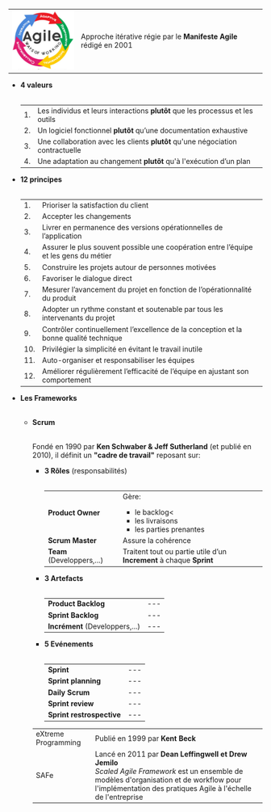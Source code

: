 <table>
	<tr>
		<td><img src="../images/agile.png" width="150"/></td>
		<td>Approche itérative régie par le <b>Manifeste Agile</b> rédigé en 2001</td>
	</tr>
</table>	
<ul>
	<li><b>4 valeurs</b></li>
	<br>
	<table>
		  <tr>
			  <td>1.</td>
			  <td>Les individus et leurs interactions <b>plutôt</b> que les processus et les outils</td>
		  </tr>
		  <tr>
			  <td>2.</td>
			  <td>Un logiciel fonctionnel <b>plutôt</b> qu’une documentation exhaustive</td>
		  </tr>
		  <tr>
			  <td>3.</td>
			  <td>Une collaboration avec les clients <b>plutôt</b> qu'une négociation contractuelle</td>
		  </tr>
		  <tr>
			  <td>4.</td>
			  <td>Une adaptation au changement <b>plutôt</b> qu'à l'exécution d’un plan</td>
		  </tr>
	</table>
	<li><b>12 principes</b></li>
	<br>
	<table>	
		  <tr>
			  <td>1.</td>
			  <td>Prioriser la satisfaction du client</td>
		  </tr>
		  <tr>
			  <td>2.</td>
			  <td>Accepter les changements</td>
		  </tr>
		  <tr>
			  <td>3.</td>
			  <td>Livrer en permanence des versions opérationnelles de l’application</td>
		  </tr>
		  <tr>
			  <td>4.</td>
			  <td>Assurer le plus souvent possible une coopération entre l’équipe et les gens du métier</td>
		  </tr>
		  <tr>
			  <td>5.</td>
			  <td>Construire les projets autour de personnes motivées</td>
		  </tr>
		  <tr>
			  <td>6.</td>
			  <td>Favoriser le dialogue direct</td>
		  </tr>	
		  <tr>
			  <td>7.</td>
			  <td>Mesurer l’avancement du projet en fonction de l’opérationnalité du produit</td>
		  </tr>	
		  <tr>
			  <td>8.</td>
			  <td>Adopter un rythme constant et soutenable par tous les intervenants du projet</td>
		  </tr>	
		  <tr>
			  <td>9.</td>
			  <td>Contrôler continuellement l’excellence de la conception et la bonne qualité technique</td>
		  </tr>	
		  <tr>
			  <td>10.</td>
			  <td>Privilégier la simplicité en évitant le travail inutile</td>
		  </tr>	
		  <tr>
			  <td>11.</td>
			  <td>Auto-organiser et responsabiliser les équipes</td>
		  </tr>	
		  <tr>
			  <td>12.</td>
			  <td>Améliorer régulièrement l’efficacité de l’équipe en ajustant son comportement</td>
		  </tr>				
	</table>
	<li><b>Les Frameworks</b></li>
	<br>
	<ul>
		<li><b>Scrum</b></li>
		<br>
		<p>Fondé en 1990 par <b>Ken Schwaber & Jeff Sutherland</b> (et publié en 2010), il définit un <b>"cadre de travail"</b> reposant sur:</p>
		<ul>
			<li><b>3 Rôles</b> (responsabilités)</li>
				<br>
				<table>
					<tr>
						<td><b>Product Owner</b></td>
						<td>
							Gère:
							<ul>
								<li>le backlog<</li>
								<li>les livraisons</li>
								<li>les parties prenantes</li>
							</il
						</td>
					</tr>
					<tr>
						<td><b>Scrum Master</b></td>
						<td>Assure la cohérence</td>
					</tr>
					<tr>
						<td><b>Team</b> (Developpers,...)</td>
						<td>Traitent tout ou partie utile d’un <b>Increment</b> à chaque <b>Sprint</b></td>
					</tr>
				</table>	
			<li><b>3 Artefacts</b></li>
				<br>	
				<table>
					<tr>
						<td><b>Product Backlog</b></td>
						<td>---</td>
					</tr>
					<tr>
						<td><b>Sprint Backlog</b></td>
						<td>---</td>
					</tr>
					<tr>
						<td><b>Incrément</b> (Developpers,...)</td>
						<td>---</td>
					</tr>
				</table>					
			<li><b>5 Evénements</b></li>
				<br>	
				<table>
					<tr>
						<td><b>Sprint</b></td>
						<td>---</td>
					</tr>
					<tr>
						<td><b>Sprint planning</b></td>
						<td>---</td>
					</tr>
					<tr>
						<td><b>Daily Scrum</b></td>
						<td>---</td>
					</tr>
					<tr>
						<td><b>Sprint review</b></td>
						<td>---</td>
					</tr>
					<tr>
						<td><b>Sprint restrospective</b></td>
						<td>---</td>
					</tr>
				</table>
		</ul	
	</ul>
	<table>
		  <tr>
			  <td>eXtreme Programming</td>
			  <td>Publié en 1999 par <b>Kent Beck</b></td>
		  </tr>
		  <tr>
			  <td>SAFe</td>
			  <td>Lancé en 2011 par <b>Dean Leffingwell et Drew Jemilo</b><br> 
			      <i>Scaled Agile Framework</i> est un ensemble de modèles d'organisation et de workflow pour l'implémentation des pratiques Agile à l'échelle de l'entreprise</td>
		  </tr>
	</table>	
</ul>
